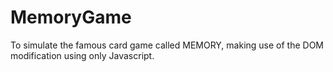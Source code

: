# MemoryGame
 To simulate the famous card game called MEMORY, making use of the DOM modification using only Javascript.
